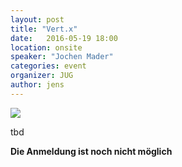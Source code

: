 ```yaml
---
layout: post
title: "Vert.x"
date:   2016-05-19 18:00
location: onsite
speaker: "Jochen Mader" 
categories: event
organizer: JUG
author: jens
---
```

<img src="/assets/articles/2016/xxx.jpg" class="speaker" />

tbd

**Die Anmeldung ist noch nicht möglich**